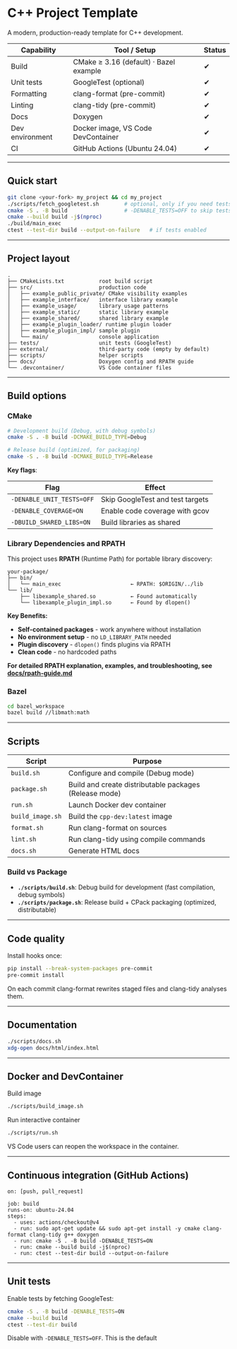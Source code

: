 # C++ Project Template

A modern, production-ready template for C++ development.

| Capability      | Tool / Setup                           | Status |
| --------------- | -------------------------------------- | ------ |
| Build           | CMake ≥ 3.16 (default) · Bazel example | ✔      |
| Unit tests      | GoogleTest (optional)                  | ✔      |
| Formatting      | clang-format (pre-commit)              | ✔      |
| Linting         | clang-tidy (pre-commit)                | ✔      |
| Docs            | Doxygen                                | ✔      |
| Dev environment | Docker image, VS Code DevContainer     | ✔      |
| CI              | GitHub Actions (Ubuntu 24.04)          | ✔      |

---

## Quick start

```bash
git clone <your-fork> my_project && cd my_project
./scripts/fetch_googletest.sh        # optional, only if you need tests
cmake -S . -B build                  # -DENABLE_TESTS=OFF to skip tests
cmake --build build -j$(nproc)
./build/main_exec
ctest --test-dir build --output-on-failure   # if tests enabled
```

---

## Project layout

```
.
├── CMakeLists.txt           root build script
├── src/                     production code
│   ├── example_public_private/ CMake visibility examples
│   ├── example_interface/   interface library example
│   ├── example_usage/       library usage patterns
│   ├── example_static/      static library example
│   ├── example_shared/      shared library example
│   ├── example_plugin_loader/ runtime plugin loader
│   ├── example_plugin_impl/ sample plugin
│   └── main/                console application
├── tests/                   unit tests (GoogleTest)
├── external/                third-party code (empty by default)
├── scripts/                 helper scripts
├── docs/                    Doxygen config and RPATH guide
└── .devcontainer/           VS Code container files
```

---

## Build options

### CMake

```bash
# Development build (Debug, with debug symbols)
cmake -S . -B build -DCMAKE_BUILD_TYPE=Debug

# Release build (optimized, for packaging)
cmake -S . -B build -DCMAKE_BUILD_TYPE=Release
```

**Key flags**:

| Flag                     | Effect                           |
| ------------------------ | -------------------------------- |
| `-DENABLE_UNIT_TESTS=OFF` | Skip GoogleTest and test targets |
| `-DENABLE_COVERAGE=ON`   | Enable code coverage with gcov   |
| `-DBUILD_SHARED_LIBS=ON` | Build libraries as shared        |

### Library Dependencies and RPATH

This project uses **RPATH** (Runtime Path) for portable library discovery:

```
your-package/
├── bin/
│   └── main_exec                      ← RPATH: $ORIGIN/../lib
└── lib/
    ├── libexample_shared.so           ← Found automatically
    └── libexample_plugin_impl.so      ← Found by dlopen()
```

**Key Benefits:**
- **Self-contained packages** - work anywhere without installation
- **No environment setup** - no `LD_LIBRARY_PATH` needed
- **Plugin discovery** - `dlopen()` finds plugins via RPATH
- **Clean code** - no hardcoded paths

**For detailed RPATH explanation, examples, and troubleshooting, see [docs/rpath-guide.md](docs/rpath-guide.md)**

### Bazel

```bash
cd bazel_workspace
bazel build //libmath:math
```

---

## Scripts

| Script                | Purpose                               |
| --------------------- | ------------------------------------- |
| `build.sh`            | Configure and compile (Debug mode)   |
| `package.sh`          | Build and create distributable packages (Release mode) |
| `run.sh`              | Launch Docker dev container           |
| `build_image.sh`      | Build the `cpp-dev:latest` image      |
| `format.sh`           | Run clang-format on sources           |
| `lint.sh`             | Run clang-tidy using compile commands |
| `docs.sh`             | Generate HTML docs                    |

### Build vs Package

- **`./scripts/build.sh`**: Debug build for development (fast compilation, debug symbols)  
- **`./scripts/package.sh`**: Release build + CPack packaging (optimized, distributable)

---

## Code quality

Install hooks once:

```bash
pip install --break-system-packages pre-commit
pre-commit install
```

On each commit clang-format rewrites staged files and clang-tidy analyses them.

---

## Documentation

```bash
./scripts/docs.sh
xdg-open docs/html/index.html
```

---

## Docker and DevContainer

Build image

```bash
./scripts/build_image.sh
```

Run interactive container

```bash
./scripts/run.sh
```

VS Code users can reopen the workspace in the container.

---

## Continuous integration (GitHub Actions)

```
on: [push, pull_request]

job: build
runs-on: ubuntu-24.04
steps:
  - uses: actions/checkout@v4
  - run: sudo apt-get update && sudo apt-get install -y cmake clang-format clang-tidy g++ doxygen
  - run: cmake -S . -B build -DENABLE_TESTS=ON
  - run: cmake --build build -j$(nproc)
  - run: ctest --test-dir build --output-on-failure
```

---

## Unit tests

Enable tests by fetching GoogleTest:

```bash
cmake -S . -B build -DENABLE_TESTS=ON
cmake --build build
ctest --test-dir build
```

Disable with `-DENABLE_TESTS=OFF`. This is the default
